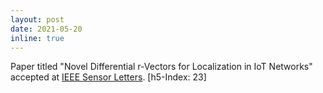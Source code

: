 ```yaml
---
layout: post
date: 2021-05-20
inline: true
---
```


Paper titled "Novel Differential r-Vectors for Localization in IoT Networks" accepted at [IEEE Sensor Letters](https://ieee-sensors.org/sensors-letters/). [h5-Index: 23]